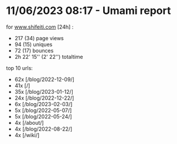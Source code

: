 # 11/06/2023 08:17 - Umami report
for www.shifeiti.com [24h] :

 - 217 (34) page views
 - 94 (15) uniques
 - 72 (17) bounces
 - 2h 22' 15'' (2' 22'') totaltime


top 10 urls:
 - 62x [/blog/2022-12-09/]
 - 41x [/]
 - 35x [/blog/2023-01-12/]
 - 24x [/blog/2022-12-22/]
 - 6x [/blog/2023-02-03/]
 - 5x [/blog/2022-05-07/]
 - 5x [/blog/2022-05-24/]
 - 4x [/about/]
 - 4x [/blog/2022-08-22/]
 - 4x [/wiki/]


